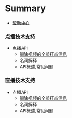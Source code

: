 # Summary

* [帮助中心](README.md)

### 点播技术支持

* 点播API
	* [删除视频的全部打点信息](api/deleteallframe.md)
	* 名词解释
	* API概述,常见问题

### 直播技术支持

* 点播API
	* [删除视频的全部打点信息](deleteallframe.md)
	* 名词解释
	* API概述,常见问题

